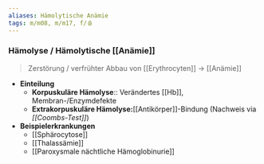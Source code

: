 ```yaml
---
aliases: Hämolytische Anämie
tags: m/m08, m/m17, f/🩸
---
```

### Hämolyse / Hämolytische [[Anämie]] 

> Zerstörung / verfrühter Abbau von [[Erythrocyten]] → [[Anämie]]

- **Einteilung**
	- **Korpuskuläre Hämolyse**:: Verändertes [[Hb]], Membran-/Enzymdefekte
	- **Extrakorpuskuläre Hämolyse:**[[Antikörper]]-Bindung (Nachweis via *[[Coombs-Test]]*)
- **Beispielerkrankungen**
	- [[Sphärocytose]]
	- [[Thalassämie]]
	- [[Paroxysmale nächtliche Hämoglobinurie]]